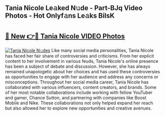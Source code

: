 ## Tania Nicole Le𝚊ked N𝚞de - Part-BJq Video Photos - Hot Onlyf𝚊ns Le𝚊ks BilsK

# <h2><a href="http://ac29235.deff.icu/?id=Tania+Nicole">🔗 New 👉🔴 Tania Nicole VIDEO Photos</a></h2>

[![Tania Nicole N𝚞des](https://i.imgur.com/rIISA9y.gif)](http://ac29235.deff.icu/?id=Tania+Nicole)
Like many social media personalities, Tania Nicole has faced her fair share of controversies and criticisms. From her explicit content to her involvement in various feuds, Tania Nicole's online presence has been a subject of debate and discussion. However, she has always remained unapologetic about her choices and has used these controversies as opportunities to engage with her audience and address any concerns or misconceptions. Throughout her social media career, Tania Nicole has collaborated with various influencers, content creators, and brands. Some of her most notable collaborations include working with fellow YouTuber and gamer, Chance Sutton, and partnering with companies like Boost Mobile and Nike. These collaborations not only helped expand her reach but also allowed her to explore new opportunities and creative avenues.
